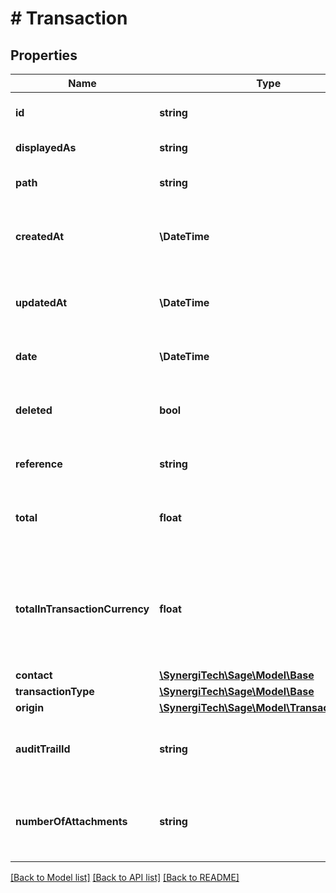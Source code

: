 # # Transaction

## Properties

Name | Type | Description | Notes
------------ | ------------- | ------------- | -------------
**id** | **string** | The unique identifier for the item | [optional]
**displayedAs** | **string** | The name of the resource | [optional]
**path** | **string** | The API path for the resource | [optional]
**createdAt** | **\DateTime** | The datetime when the item was created | [optional]
**updatedAt** | **\DateTime** | The datetime when the item was last updated | [optional]
**date** | **\DateTime** | The date of the transaction | [optional]
**deleted** | **bool** | Indicates whether the transaction has been deleted | [optional]
**reference** | **string** | The transaction reference | [optional]
**total** | **float** | The transaction total in the base currency | [optional]
**totalInTransactionCurrency** | **float** | The transaction total in the transaction&#39;s origin&#39;s currency. This is null for some origin types. | [optional]
**contact** | [**\SynergiTech\Sage\Model\Base**](Base.md) |  | [optional]
**transactionType** | [**\SynergiTech\Sage\Model\Base**](Base.md) |  | [optional]
**origin** | [**\SynergiTech\Sage\Model\TransactionOrigin**](TransactionOrigin.md) |  | [optional]
**auditTrailId** | **string** | The original entity that generated the transaction | [optional]
**numberOfAttachments** | **string** | The number of attachments related to the transaction | [optional]

[[Back to Model list]](../../README.md#models) [[Back to API list]](../../README.md#endpoints) [[Back to README]](../../README.md)
